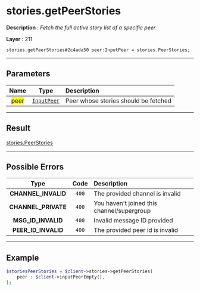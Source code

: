# stories.getPeerStories

**Description** : *Fetch the full active story list of a specific peer*

**Layer** : 211

```tl
stories.getPeerStories#2c4ada50 peer:InputPeer = stories.PeerStories;
```

---

## Parameters

| Name | Type | Description |
| :---: | :---: | :--- |
| <mark>peer</mark> | [`InputPeer`](type/InputPeer) | Peer whose stories should be fetched |

---

## Result

[stories.PeerStories](type/stories.PeerStories)

---

## Possible Errors

| Type | Code | Description |
| :---: | :---: | :--- |
| **CHANNEL_INVALID** | `400` | The provided channel is invalid |
| **CHANNEL_PRIVATE** | `400` | You haven't joined this channel/supergroup |
| **MSG_ID_INVALID** | `400` | Invalid message ID provided |
| **PEER_ID_INVALID** | `400` | The provided peer id is invalid |

---

## Example

```php
$storiesPeerStories = $client->stories->getPeerStories(
	peer : $client->inputPeerEmpty(),
);
```